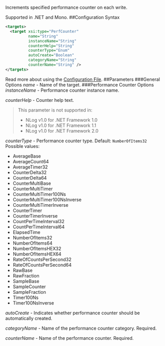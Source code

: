 Increments specified performance counter on each write. 

Supported in .NET and Mono.
##Configuration Syntax
```xml
<targets>
  <target xsi:type="PerfCounter"
          name="String"
          instanceName="String"
          counterHelp="String"
          counterType="Enum"
          autoCreate="Boolean"
          categoryName="String"
          counterName="String" />
</targets>
```
Read more about using the [Configuration File](Configuration-file).
##Parameters
###General Options
_name_ - Name of the target.
###Performance Counter Options
_instanceName_ - Performance counter instance name.

_counterHelp_ - Counter help text.  
> This parameter is not supported in:
> * NLog v1.0 for .NET Framework 1.0
> * NLog v1.0 for .NET Framework 1.1
> * NLog v1.0 for .NET Framework 2.0

_counterType_ - Performance counter type. Default: `NumberOfItems32`  
Possible values:
* AverageBase
* AverageCount64
* AverageTimer32
* CounterDelta32
* CounterDelta64
* CounterMultiBase
* CounterMultiTimer
* CounterMultiTimer100Ns
* CounterMultiTimer100NsInverse
* CounterMultiTimerInverse
* CounterTimer
* CounterTimerInverse
* CountPerTimeInterval32
* CountPerTimeInterval64
* ElapsedTime
* NumberOfItems32
* NumberOfItems64
* NumberOfItemsHEX32
* NumberOfItemsHEX64
* RateOfCountsPerSecond32
* RateOfCountsPerSecond64
* RawBase
* RawFraction
* SampleBase
* SampleCounter
* SampleFraction
* Timer100Ns
* Timer100NsInverse

_autoCreate_ - Indicates whether performance counter should be automatically created.

_categoryName_ - Name of the performance counter category. Required.

_counterName_ - Name of the performance counter. Required.